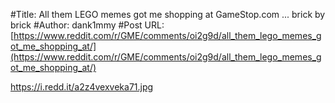 #Title: All them LEGO memes got me shopping at GameStop.com ... brick by brick
#Author: dank1mmy
#Post URL: [https://www.reddit.com/r/GME/comments/oi2g9d/all_them_lego_memes_got_me_shopping_at/](https://www.reddit.com/r/GME/comments/oi2g9d/all_them_lego_memes_got_me_shopping_at/)


https://i.redd.it/a2z4vexveka71.jpg